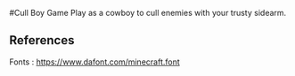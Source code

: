 #Cull Boy Game
Play as a cowboy to cull enemies with your trusty sidearm.

## References
Fonts : https://www.dafont.com/minecraft.font <br>